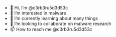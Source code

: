- 👋 Hi, I’m @c3rb3ru5d3d53c
- 👀 I’m interested in malware
- 🌱 I’m currently learning about many things
- 💞️ I’m looking to collaborate on malware research
- 📫 How to reach me @c3rb3ru5d3d53c

<!---
c3rb3ru5d3d53c/c3rb3ru5d3d53c is a ✨ special ✨ repository because its `README.md` (this file) appears on your GitHub profile.
You can click the Preview link to take a look at your changes.
--->
